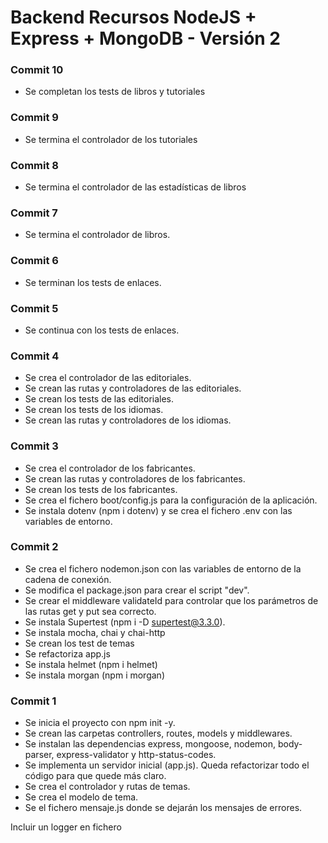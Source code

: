 # Backend Recursos NodeJS + Express + MongoDB - Versión 2

### Commit 10
* Se completan los tests de libros y tutoriales

### Commit 9
* Se termina el controlador de los tutoriales

### Commit 8
* Se termina el controlador de las estadísticas de libros

### Commit 7
* Se termina el controlador de libros.

### Commit 6
* Se terminan los tests de enlaces.

### Commit 5
* Se continua con los tests de enlaces.

### Commit 4
* Se crea el controlador de las editoriales.
* Se crean las rutas y controladores de las editoriales.
* Se crean los tests de las editoriales.
* Se crean los tests de los idiomas.
* Se crean las rutas y controladores de los idiomas.

### Commit 3
* Se crea el controlador de los fabricantes.
* Se crean las rutas y controladores de los fabricantes.
* Se crean los tests de los fabricantes.
* Se crea el fichero boot/config.js para la configuración de la aplicación.
* Se instala dotenv (npm i dotenv) y se crea el fichero .env con las variables de entorno.

### Commit 2
* Se crea el fichero nodemon.json con las variables de entorno de la cadena de conexión.
* Se modifica el package.json para crear el script "dev".
* Se crear el middleware validateId para controlar que los parámetros de las rutas get y put sea correcto.
* Se instala Supertest (npm i -D supertest@3.3.0).
* Se instala mocha, chai y chai-http
* Se crean los test de temas
* Se refactoriza app.js
* Se instala helmet (npm i helmet)
* Se instala morgan (npm i morgan)

### Commit 1
* Se inicia el proyecto con npm init -y.
* Se crean las carpetas controllers, routes, models y middlewares.
* Se instalan las dependencias express, mongoose, nodemon, body-parser, express-validator y http-status-codes.
* Se implementa un servidor inicial (app.js). Queda refactorizar todo el código para que quede más claro.
* Se crea el controlador y rutas de temas.
* Se crea el modelo de tema.
* Se el fichero mensaje.js donde se dejarán los mensajes de errores.


Incluir un logger en fichero